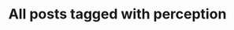 ---
layout: tag
title: "All posts tagged with perception"
permalink: /weblog/tags/perception/
taxonomy: perception
---